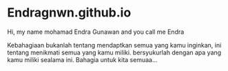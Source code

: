 # Endragnwn.github.io

Hi, my name mohamad Endra Gunawan and you call me Endra

Kebahagiaan bukanlah tentang mendaptkan semua yang kamu inginkan, ini tentang menikmati semua yang kamu miliki. bersyukurlah dengan apa yang kamu miliki sealama ini.
Bahagia untuk kita semuaa...
